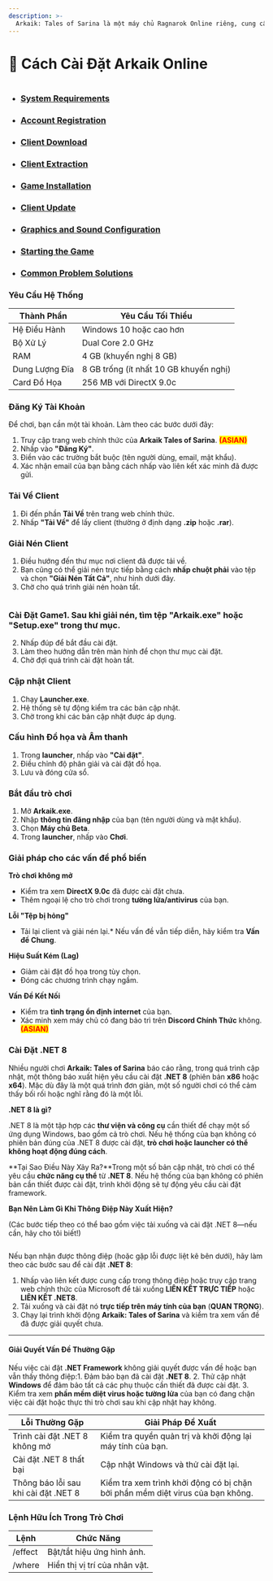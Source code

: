 ```yaml
---
description: >-
  Arkaik: Tales of Sarina là một máy chủ Ragnarok Online riêng, cung cấp trải nghiệm độc đáo. Hướng dẫn này phác thảo quy trình tải xuống, cài đặt và cấu hình trò chơi.
---
```


# 🚧 Cách Cài Đặt Arkaik Online

<figure><img src="../../.gitbook/assets/Sarina-1250x300.png" alt=""><figcaption></figcaption></figure>

* ### [**System Requirements**](how-to-install-arkaik-online.md#system-requirements-1)
* ### [**Account Registration**](how-to-install-arkaik-online.md#account-registration-1)
* ### [**Client Download**](how-to-install-arkaik-online.md#client-download-1)
* ### [**Client Extraction**](how-to-install-arkaik-online.md#client-extraction-1)
* ### [**Game Installation**](how-to-install-arkaik-online.md#game-installation-1)
* ### [**Client Update**](how-to-install-arkaik-online.md#client-update-1)
* ### [**Graphics and Sound Configuration**](how-to-install-arkaik-online.md#graphics-and-sound-configuration-1)
* ### [**Starting the Game**](how-to-install-arkaik-online.md#starting-the-game-1)
* ### [**Common Problem Solutions**](how-to-install-arkaik-online.md#common-problem-solutions-1)

### **Yêu Cầu Hệ Thống**

| Thành Phần         | Yêu Cầu Tối Thiểu                      |
| ------------------- | -------------------------------------- |
| Hệ Điều Hành       | Windows 10 hoặc cao hơn                |
| Bộ Xử Lý           | Dual Core 2.0 GHz                      |
| RAM                 | 4 GB (khuyến nghị 8 GB)                |
| Dung Lượng Đĩa     | 8 GB trống (ít nhất 10 GB khuyến nghị) |
| Card Đồ Họa        | 256 MB với DirectX 9.0c               || Kết Nối Internet | 1 Mbps hoặc cao hơn                       |

### **Đăng Ký Tài Khoản**

Để chơi, bạn cần một tài khoản. Làm theo các bước dưới đây:

1. Truy cập trang web chính thức của **Arkaik Tales of Sarina**. <mark style="color:red;">**(ASIAN)**</mark>
2. Nhấp vào **"Đăng Ký"**.
3. Điền vào các trường bắt buộc (tên người dùng, email, mật khẩu).
4. Xác nhận email của bạn bằng cách nhấp vào liên kết xác minh đã được gửi.

### **Tải Về Client**

1. Đi đến phần **Tải Về** trên trang web chính thức.
2. Nhấp **"Tải Về"** để lấy client (thường ở định dạng **.zip** hoặc **.rar**).

### **Giải Nén Client**

1. Điều hướng đến thư mục nơi client đã được tải về.
2. Bạn cũng có thể giải nén trực tiếp bằng cách **nhấp chuột phải** vào tệp và chọn **"Giải Nén Tất Cả"**, như hình dưới đây.
3. Chờ cho quá trình giải nén hoàn tất.

<figure><img src="../../.gitbook/assets/Extra1.png" alt=""><figcaption></figcaption></figure>

### **Cài Đặt Game**1. Sau khi giải nén, tìm tệp **"Arkaik.exe"** hoặc **"Setup.exe"** trong thư mục.
2. Nhấp đúp để bắt đầu cài đặt.
3. Làm theo hướng dẫn trên màn hình để chọn thư mục cài đặt.
4. Chờ đợi quá trình cài đặt hoàn tất.

### **Cập nhật Client**

1. Chạy **Launcher.exe**.
2. Hệ thống sẽ tự động kiểm tra các bản cập nhật.
3. Chờ trong khi các bản cập nhật được áp dụng.

### **Cấu hình Đồ họa và Âm thanh**

1. Trong **launcher**, nhấp vào **"Cài đặt"**.
2. Điều chỉnh độ phân giải và cài đặt đồ họa.
3. Lưu và đóng cửa sổ.

### **Bắt đầu trò chơi**

1. Mở **Arkaik.exe**.
2. Nhập **thông tin đăng nhập** của bạn (tên người dùng và mật khẩu).
3. Chọn **Máy chủ Beta**.
4. Trong **launcher**, nhấp vào **Chơi**.

### **Giải pháp cho các vấn đề phổ biến**

**Trò chơi không mở**

* Kiểm tra xem **DirectX 9.0c** đã được cài đặt chưa.
* Thêm ngoại lệ cho trò chơi trong **tường lửa/antivirus** của bạn.

**Lỗi "Tệp bị hỏng"**

* Tải lại client và giải nén lại.* Nếu vấn đề vẫn tiếp diễn, hãy kiểm tra **Vấn đề Chung**.

**Hiệu Suất Kém (Lag)**

* Giảm cài đặt đồ họa trong tùy chọn.
* Đóng các chương trình chạy ngầm.

**Vấn Đề Kết Nối**

* Kiểm tra **tình trạng ổn định internet** của bạn.
* Xác minh xem máy chủ có đang bảo trì trên **Discord Chính Thức** không. <mark style="color:red;">**(ASIAN)**</mark>

### **Cài Đặt .NET 8**

Nhiều người chơi **Arkaik: Tales of Sarina** báo cáo rằng, trong quá trình cập nhật, một thông báo xuất hiện yêu cầu cài đặt **.NET 8** (phiên bản **x86** hoặc **x64**). Mặc dù đây là một quá trình đơn giản, một số người chơi có thể cảm thấy bối rối hoặc nghĩ rằng đó là một lỗi.

**.NET 8 là gì?**

.NET 8 là một tập hợp các **thư viện và công cụ** cần thiết để chạy một số ứng dụng Windows, bao gồm cả trò chơi. Nếu hệ thống của bạn không có phiên bản đúng của .NET 8 được cài đặt, **trò chơi hoặc launcher có thể không hoạt động đúng cách**.

**Tại Sao Điều Này Xảy Ra?**Trong một số bản cập nhật, trò chơi có thể yêu cầu **chức năng cụ thể** từ **.NET 8**. Nếu hệ thống của bạn không có phiên bản cần thiết được cài đặt, trình khởi động sẽ tự động yêu cầu cài đặt framework.

**Bạn Nên Làm Gì Khi Thông Điệp Này Xuất Hiện?**

(Các bước tiếp theo có thể bao gồm việc tải xuống và cài đặt .NET 8—nếu cần, hãy cho tôi biết!)

<figure><img src="../../.gitbook/assets/Net8.png" alt=""><figcaption></figcaption></figure>

Nếu bạn nhận được thông điệp (hoặc gặp lỗi được liệt kê bên dưới), hãy làm theo các bước sau để cài đặt **.NET 8**:

1. Nhấp vào liên kết được cung cấp trong thông điệp hoặc truy cập trang web chính thức của Microsoft để tải xuống **LIÊN KẾT TRỰC TIẾP** hoặc **LIÊN KẾT .NET8**.
2. Tải xuống và cài đặt nó **trực tiếp trên máy tính của bạn** (**QUAN TRỌNG**).
3. Chạy lại trình khởi động **Arkaik: Tales of Sarina** và kiểm tra xem vấn đề đã được giải quyết chưa.

***

#### **Giải Quyết Vấn Đề Thường Gặp**

Nếu việc cài đặt **.NET Framework** không giải quyết được vấn đề hoặc bạn vẫn thấy thông điệp:1. Đảm bảo bạn đã cài đặt **.NET 8**.
2. Thử cập nhật **Windows** để đảm bảo tất cả các phụ thuộc cần thiết đã được cài đặt.
3. Kiểm tra xem **phần mềm diệt virus hoặc tường lửa** của bạn có đang chặn việc cài đặt hoặc thực thi trò chơi sau khi cập nhật hay không.

| Lỗi Thường Gặp	                     | Giải Pháp Đề Xuất                                      |
| ------------------------------------- | ------------------------------------------------------- |
| Trình cài đặt .NET 8 không mở        | Kiểm tra quyền quản trị và khởi động lại máy tính của bạn.   |
| Cài đặt .NET 8 thất bại               | Cập nhật Windows và thử cài đặt lại.                    |
| Thông báo lỗi sau khi cài đặt .NET 8 | Kiểm tra xem trình khởi động có bị chặn bởi phần mềm diệt virus của bạn không. |

### Lệnh Hữu Ích Trong Trò Chơi

| Lệnh    | Chức Năng                            |
| ------- | ----------------------------------- |
| /effect | Bật/tắt hiệu ứng hình ảnh.         |
| /where  | Hiển thị vị trí của nhân vật.      || /noctrl | Bật/tắt tấn công liên tục. |